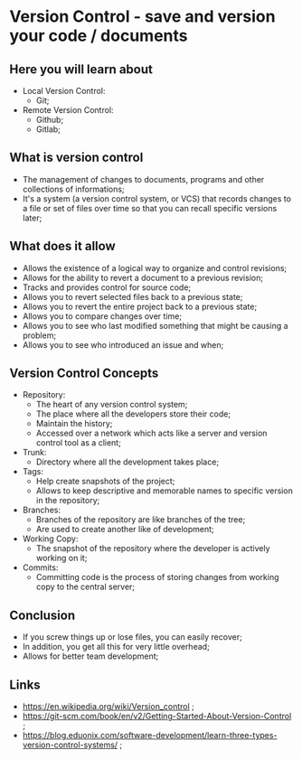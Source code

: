 # Version Control - save and version your code / documents

## Here you will learn about

- Local Version Control:
  - Git;
- Remote Version Control:
  - Github;
  - Gitlab;

## What is version control

- The management of changes to documents, programs and other collections of informations;
- It's a system (a version control system, or VCS) that records changes to a file or set of files over time so that you can recall specific versions later;

## What does it allow

- Allows the existence of a logical way to organize and control revisions;
- Allows for the ability to revert a document to a previous revision;
- Tracks and provides control for source code;
- Allows you to revert selected files back to a previous state;
- Allows you to revert the entire project back to a previous state;
- Allows you to compare changes over time;
- Allows you to see who last modified something that might be causing a problem;
- Allows you to see who introduced an issue and when;

## Version Control Concepts

- Repository:
  - The heart of any version control system;
  - The place where all the developers store their code;
  - Maintain the history;
  - Accessed over a network which acts like a server and version control tool as a client;
- Trunk:
  - Directory where all the development takes place;
- Tags:
  - Help create snapshots of the project;
  - Allows to keep descriptive and memorable names to specific version in the repository;
- Branches:
  - Branches of the repository are like branches of the tree;
  - Are used to create another like of development;
- Working Copy:
  - The snapshot of the repository where the developer is actively working on it;
- Commits:
  - Committing code is the process of storing changes from working copy to the central server;

## Conclusion

- If you screw things up or lose files, you can easily recover;
- In addition, you get all this for very little overhead;
- Allows for better team development;

## Links

- <https://en.wikipedia.org/wiki/Version_control> ;
- <https://git-scm.com/book/en/v2/Getting-Started-About-Version-Control> ;
- <https://blog.eduonix.com/software-development/learn-three-types-version-control-systems/> ;
